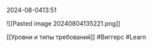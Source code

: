  2024-08-0413:51

![[Pasted image 20240804135221.png]]



[[Уровни и типы требований]]
#Виггерс 
#Learn